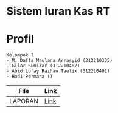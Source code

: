 # Sistem Iuran Kas RT

# Profil
```
Kelompok ?
- M. Daffa Maulana Arrasyid (312210335)
- Gilar Sumilar (312210407)
- Abid Lu'ay Raihan Taufik (312210401)
- Hadi Permana ()
```

| File | Link                              |
| --------   | --------------------------------------------------- |
| LAPORAN  | [Link]() |


